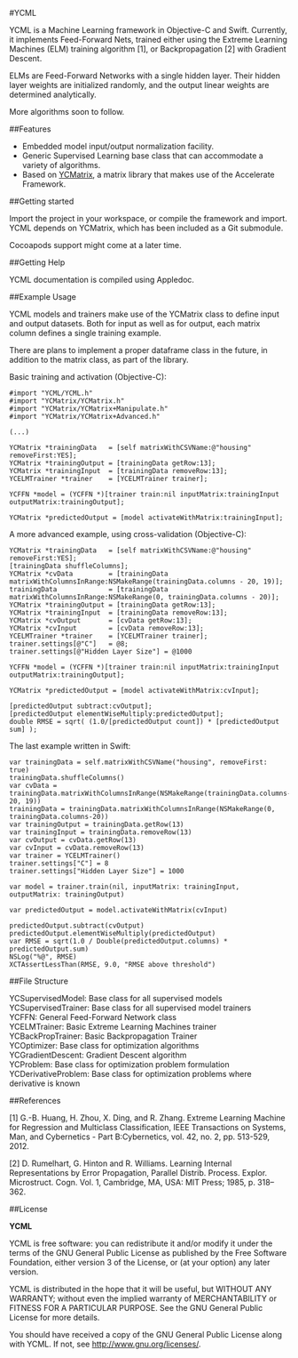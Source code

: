 
#YCML

YCML is a Machine Learning framework in Objective-C and Swift.
Currently, it implements Feed-Forward Nets, trained either using the Extreme Learning Machines (ELM) training algorithm [1], or Backpropagation [2] with Gradient Descent.

ELMs are Feed-Forward Networks with a single hidden layer. Their hidden layer weights are initialized randomly, and the output linear weights are determined analytically.

More algorithms soon to follow. 

##Features

- Embedded model input/output normalization facility.
- Generic Supervised Learning base class that can accommodate a variety of algorithms.
- Based on [YCMatrix](https://github.com/yconst/YCMatrix), a matrix library that makes use of the Accelerate Framework.

##Getting started

Import the project in your workspace, or compile the framework
and import. YCML depends on YCMatrix, which has been included as a
Git submodule.

Cocoapods support might come at a later time.

##Getting Help

YCML documentation is compiled using Appledoc. 

##Example Usage

YCML models and trainers make use of the YCMatrix class to define input and output datasets. Both for input as well as for output, each matrix column defines a single training example.

There are plans to implement a proper dataframe class in the future, in addition to the matrix class, as part of the library.

Basic training and activation (Objective-C):

    #import "YCML/YCML.h"
    #import "YCMatrix/YCMatrix.h"
    #import "YCMatrix/YCMatrix+Manipulate.h"
    #import "YCMatrix/YCMatrix+Advanced.h"

    (...)

    YCMatrix *trainingData   = [self matrixWithCSVName:@"housing" removeFirst:YES];
    YCMatrix *trainingOutput = [trainingData getRow:13];
    YCMatrix *trainingInput  = [trainingData removeRow:13];
    YCELMTrainer *trainer    = [YCELMTrainer trainer];

    YCFFN *model = (YCFFN *)[trainer train:nil inputMatrix:trainingInput outputMatrix:trainingOutput];

    YCMatrix *predictedOutput = [model activateWithMatrix:trainingInput];

A more advanced example, using cross-validation (Objective-C):

    YCMatrix *trainingData   = [self matrixWithCSVName:@"housing" removeFirst:YES];
    [trainingData shuffleColumns];
    YCMatrix *cvData         = [trainingData matrixWithColumnsInRange:NSMakeRange(trainingData.columns - 20, 19)];
    trainingData             = [trainingData matrixWithColumnsInRange:NSMakeRange(0, trainingData.columns - 20)];
    YCMatrix *trainingOutput = [trainingData getRow:13];
    YCMatrix *trainingInput  = [trainingData removeRow:13];
    YCMatrix *cvOutput       = [cvData getRow:13];
    YCMatrix *cvInput        = [cvData removeRow:13];
    YCELMTrainer *trainer    = [YCELMTrainer trainer];
    trainer.settings[@"C"]   = @8;
    trainer.settings[@"Hidden Layer Size"] = @1000

    YCFFN *model = (YCFFN *)[trainer train:nil inputMatrix:trainingInput outputMatrix:trainingOutput];

    YCMatrix *predictedOutput = [model activateWithMatrix:cvInput];

    [predictedOutput subtract:cvOutput];
    [predictedOutput elementWiseMultiply:predictedOutput];
    double RMSE = sqrt( (1.0/[predictedOutput count]) * [predictedOutput sum] );

The last example written in Swift:

    var trainingData = self.matrixWithCSVName("housing", removeFirst: true)
    trainingData.shuffleColumns()
    var cvData = trainingData.matrixWithColumnsInRange(NSMakeRange(trainingData.columns-20, 19))
    trainingData = trainingData.matrixWithColumnsInRange(NSMakeRange(0, trainingData.columns-20))
    var trainingOutput = trainingData.getRow(13)
    var trainingInput = trainingData.removeRow(13)
    var cvOutput = cvData.getRow(13)
    var cvInput = cvData.removeRow(13)
    var trainer = YCELMTrainer()
    trainer.settings["C"] = 8
    trainer.settings["Hidden Layer Size"] = 1000

    var model = trainer.train(nil, inputMatrix: trainingInput, outputMatrix: trainingOutput)

    var predictedOutput = model.activateWithMatrix(cvInput)

    predictedOutput.subtract(cvOutput)
    predictedOutput.elementWiseMultiply(predictedOutput)
    var RMSE = sqrt(1.0 / Double(predictedOutput.columns) * predictedOutput.sum)
    NSLog("%@", RMSE)
    XCTAssertLessThan(RMSE, 9.0, "RMSE above threshold")
    
##File Structure

YCSupervisedModel:        Base class for all supervised models  
YCSupervisedTrainer:      Base class for all supervised model trainers  
YCFFN:                    General Feed-Forward Network class  
YCELMTrainer:             Basic Extreme Learning Machines trainer  
YCBackPropTrainer:        Basic Backpropagation Trainer  
YCOptimizer:              Base class for optimization algorithms  
YCGradientDescent:        Gradient Descent algorithm  
YCProblem:                Base class for optimization problem formulation  
YCDerivativeProblem:      Base class for optimization problems where derivative is known  

##References

[1] G.-B. Huang, H. Zhou, X. Ding, and R. Zhang. Extreme Learning Machine for Regression and Multiclass Classification, IEEE Transactions on Systems, Man, and Cybernetics - Part B:Cybernetics, vol. 42, no. 2, pp. 513-529, 2012.

[2] D. Rumelhart, G. Hinton and R. Williams. Learning Internal Representations by Error Propagation, Parallel Distrib. Process. Explor. Microstruct. Cogn. Vol. 1, Cambridge, MA, USA: MIT Press; 1985, p. 318–362.

##License

__YCML__

 YCML is free software: you can redistribute it and/or modify
 it under the terms of the GNU General Public License as published by
 the Free Software Foundation, either version 3 of the License, or
 (at your option) any later version.

 YCML is distributed in the hope that it will be useful,
 but WITHOUT ANY WARRANTY; without even the implied warranty of
 MERCHANTABILITY or FITNESS FOR A PARTICULAR PURPOSE.  See the
 GNU General Public License for more details.

 You should have received a copy of the GNU General Public License
 along with YCML.  If not, see <http://www.gnu.org/licenses/>.